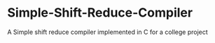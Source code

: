 # Simple-Shift-Reduce-Compiler
A Simple shift reduce compiler implemented in C for a college project
